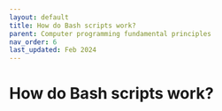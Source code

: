 ```yaml
---
layout: default
title: How do Bash scripts work?
parent: Computer programming fundamental principles
nav_order: 6
last_updated: Feb 2024
---
```



# How do Bash scripts work?